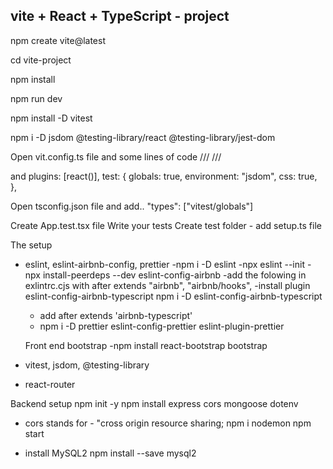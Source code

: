 ## vite + React + TypeScript - project
npm create vite@latest

cd vite-project

npm install

npm run dev

npm install -D vitest

npm i -D jsdom @testing-library/react @testing-library/jest-dom

Open vit.config.ts file and some lines of code
/// <reference types="vitest" />
/// <reference types="vite/client" />

and 
  plugins: [react()],
  test: {
    globals: true,
    environment: "jsdom",
    css: true,
  },

Open tsconfig.json file and add..
"types": ["vitest/globals"]

Create App.test.tsx file
Write your tests
Create test folder - add setup.ts file

The setup
* eslint, eslint-airbnb-config, prettier
  -npm i -D eslint
  -npx eslint --init
  -npx install-peerdeps --dev eslint-config-airbnb
  -add the folowing in exlintrc.cjs with after extends
        "airbnb",
        "airbnb/hooks",
  -install plugin eslint-config-airbnb-typescript
  npm i -D eslint-config-airbnb-typescript
  - add after extends
    'airbnb-typescript'
  - npm i -D prettier eslint-config-prettier eslint-plugin-prettier
  
  Front end bootstrap
  -npm install react-bootstrap bootstrap

* vitest, jsdom, @testing-library
* react-router

Backend setup
npm init -y
npm install express cors mongoose dotenv
* cors stands for - "cross origin resource sharing;
npm i nodemon
npm start

* install MySQL2
npm install --save mysql2